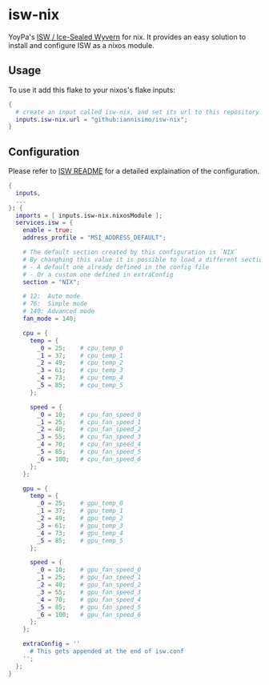 # isw-nix

YoyPa's [ISW / Ice-Sealed Wyvern](https://example.com) for nix.
It provides an easy solution to install and configure ISW as a nixos module.

## Usage

To use it add this flake to your nixos's flake inputs:

```nix
{
  # create an input called isw-nix, and set its url to this repository
  inputs.isw-nix.url = "github:iannisimo/isw-nix";
}
```

## Configuration

Please refer to [ISW README](https://github.com/YoyPa/isw/blob/master/README.md) for a detailed explaination of the configuration.

```nix
{
  inputs,
  ...
}: {
  imports = [ inputs.isw-nix.nixosModule ];
  services.isw = {
    enable = true;
    address_profile = "MSI_ADDRESS_DEFAULT";

    # The default section created by this configuration is `NIX`
    # By changhing this value it is possible to load a different section
    # - A default one already defined in the config file
    # - Or a custom one defined in extraConfig
    section = "NIX";

    # 12:  Auto mode
    # 76:  Simple mode
    # 140: Advanced mode
    fan_mode = 140;

    cpu = {
      temp = {
        _0 = 25;    # cpu_temp_0
        _1 = 37;    # cpu_temp_1
        _2 = 49;    # cpu_temp_2
        _3 = 61;    # cpu_temp_3
        _4 = 73;    # cpu_temp_4
        _5 = 85;    # cpu_temp_5
      };

      speed = {
        _0 = 10;    # cpu_fan_speed_0
        _1 = 25;    # cpu_fan_speed_1
        _2 = 40;    # cpu_fan_speed_2
        _3 = 55;    # cpu_fan_speed_3
        _4 = 70;    # cpu_fan_speed_4
        _5 = 85;    # cpu_fan_speed_5
        _6 = 100;   # cpu_fan_speed_6
      };
    };

    gpu = {
      temp = {
        _0 = 25;    # gpu_temp_0
        _1 = 37;    # gpu_temp_1
        _2 = 49;    # gpu_temp_2
        _3 = 61;    # gpu_temp_3
        _4 = 73;    # gpu_temp_4
        _5 = 85;    # gpu_temp_5
      };

      speed = {
        _0 = 10;    # gpu_fan_speed_0
        _1 = 25;    # gpu_fan_speed_1
        _2 = 40;    # gpu_fan_speed_2
        _3 = 55;    # gpu_fan_speed_3
        _4 = 70;    # gpu_fan_speed_4
        _5 = 85;    # gpu_fan_speed_5
        _6 = 100;   # gpu_fan_speed_6
      };
    };

    extraConfig = ''
      # This gets appended at the end of isw.conf
    '';
  };
}
```